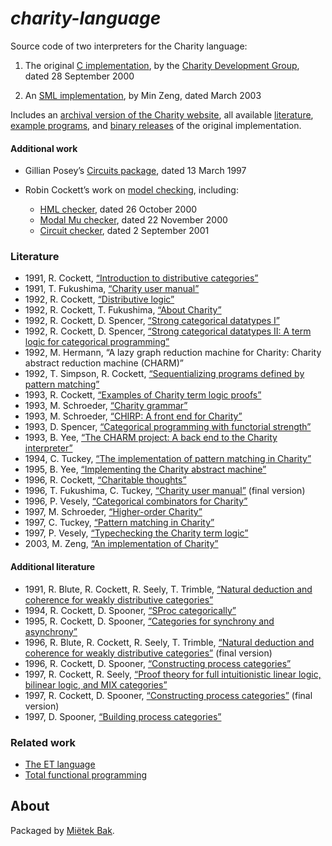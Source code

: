 _charity-language_
==================

Source code of two interpreters for the Charity language:

1. The original [C implementation](src/v1), by the [Charity Development Group](http://pll.cpsc.ucalgary.ca/charity1/www/home.html), dated 28 September 2000

2. An [SML implementation](src/v2), by Min Zeng, dated March 2003

Includes an [archival version of the Charity website](doc/README.md), all available [literature](doc/pdf), [example programs](doc/ch), and [binary releases](bin) of the original implementation.


#### Additional work

* Gillian Posey’s [Circuits package](more/circuits), dated 13 March 1997

* Robin Cockett’s work on [model checking](doc/model-checking.md), including:
    - [HML checker](more/hml), dated 26 October 2000
    - [Modal Mu checker](more/mm), dated 22 November 2000
    - [Circuit checker](more/wires), dated 2 September 2001


### Literature

* 1991, R. Cockett, [“Introduction to distributive categories”](doc/pdf/1991-cockett-introduction-to-distributive-categories.pdf)
* 1991, T. Fukushima, [“Charity user manual”](doc/pdf/1991-fukushima-charity-user-manual.pdf)
* 1992, R. Cockett, [“Distributive logic”](doc/pdf/1992-cockett-distributive-logic.pdf)
* 1992, R. Cockett, T. Fukushima, [“About Charity”](doc/pdf/1992-cockett-fukushima-about-charity.pdf)
* 1992, R. Cockett, D. Spencer, [“Strong categorical datatypes I”](doc/pdf/1992-cockett-spencer-strong-categorical-datatypes-i.pdf)
* 1992, R. Cockett, D. Spencer, [“Strong categorical datatypes II: A term logic for categorical programming”](doc/pdf/1992-cockett-spencer-strong-categorical-datatypes-ii-a-term-logic-for-categorical-programming.pdf)
* 1992, M. Hermann, “A lazy graph reduction machine for Charity: Charity abstract reduction machine (CHARM)”
* 1992, T. Simpson, R. Cockett, [“Sequentializing programs defined by pattern matching”](doc/pdf/1992-simpson-cockett-sequentializing-programs-defined-by-pattern-matching.pdf)
* 1993, R. Cockett, [“Examples of Charity term logic proofs”](doc/pdf/1993-cockett-examples-of-charity-term-logic-proofs.pdf)
* 1993, M. Schroeder, [“Charity grammar”](doc/pdf/1993-schroeder-charity-grammar.pdf)
* 1993, M. Schroeder, [“CHIRP: A front end for Charity”](doc/pdf/1993-schroeder-chirp-a-front-end-for-charity.pdf)
* 1993, D. Spencer, [“Categorical programming with functorial strength”](doc/pdf/1993-spencer-categorical-programming-with-functorial-strength.pdf)
* 1993, B. Yee, [“The CHARM project: A back end to the Charity interpreter”](doc/pdf/1993-yee-the-charm-project-a-back-end-to-the-charity-interpreter.pdf)
* 1994, C. Tuckey, [“The implementation of pattern matching in Charity”](doc/pdf/1994-tuckey-the-implementation-of-pattern-matching-in-charity.pdf)
* 1995, B. Yee, [“Implementing the Charity abstract machine”](doc/pdf/1995-yee-implementing-the-charity-abstract-machine.pdf)
* 1996, R. Cockett, [“Charitable thoughts”](doc/pdf/1996-cockett-charitable-thoughts.pdf)
* 1996, T. Fukushima, C. Tuckey, [“Charity user manual”](doc/pdf/1996-fukushima-tuckey-charity-user-manual.pdf) (final version)
* 1996, P. Vesely, [“Categorical combinators for Charity”](doc/pdf/1996-vesely-categorical-combinators-for-charity.pdf)
* 1997, M. Schroeder, [“Higher-order Charity”](doc/pdf/1997-schroeder-higher-order-charity.pdf)
* 1997, C. Tuckey, [“Pattern matching in Charity”](doc/pdf/1997-tuckey-pattern-matching-in-charity.pdf)
* 1997, P. Vesely, [“Typechecking the Charity term logic”](doc/pdf/1997-vesely-typechecking-the-charity-term-logic.pdf)
* 2003, M. Zeng, [“An implementation of Charity”](doc/pdf/2003-zeng-an-implementation-of-charity.pdf)


#### Additional literature

* 1991, R. Blute, R. Cockett, R. Seely, T. Trimble, [“Natural deduction and coherence for weakly distributive categories”](doc/pdf/more/1991-blute-cockett-seely-trimble-natural-deduction-and-coherence-for-weakly-distributive-categories.pdf)
* 1994, R. Cockett, D. Spooner, [“SProc categorically”](doc/pdf/more/1994-cockett-spooner-sproc-categorically.pdf)
* 1995, R. Cockett, D. Spooner, [“Categories for synchrony and asynchrony”](doc/pdf/more/1995-cockett-spooner-categories-for-synchrony-and-asynchrony.pdf)
* 1996, R. Blute, R. Cockett, R. Seely, T. Trimble, [“Natural deduction and coherence for weakly distributive categories”](doc/pdf/more/1996-blute-cockett-seely-trimble-natural-deduction-and-coherence-for-weakly-distributive-categories.pdf) (final version)
* 1996, R. Cockett, D. Spooner, [“Constructing process categories”](doc/pdf/more/1996-cockett-spooner-constructing-process-categories.pdf)
* 1997, R. Cockett, R. Seely, [“Proof theory for full intuitionistic linear logic, bilinear logic, and MIX categories”](doc/pdf/more/1997-cockett-seely-proof-theory-for-full-intuitionistic-linear-logic-bilinear-logic-and-mix-categories.pdf)
* 1997, R. Cockett, D. Spooner, [“Constructing process categories”](doc/pdf/more/1997-cockett-spooner-constructing-process-categories.pdf) (final version)
* 1997, D. Spooner, [“Building process categories”](doc/pdf/more/1997-spooner-building-process-categories.pdf)


### Related work

* [The ET language](https://github.com/mietek/et-language)
* [Total functional programming](https://github.com/mietek/total-functional-programming)


About
-----

Packaged by [Miëtek Bak](https://mietek.io/).
